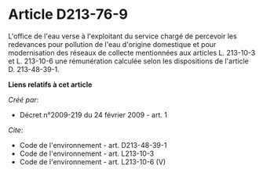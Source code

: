 # Article D213-76-9

L'office de l'eau verse à l'exploitant du service chargé de percevoir les redevances pour pollution de l'eau d'origine
domestique et pour modernisation des réseaux de collecte mentionnées aux articles L. 213-10-3 et L. 213-10-6 une rémunération
calculée selon les dispositions de l'article D. 213-48-39-1.

**Liens relatifs à cet article**

_Créé par_:

  - Décret n°2009-219 du 24 février 2009 - art. 1

_Cite_:

  - Code de l'environnement - art. D213-48-39-1
  - Code de l'environnement - art. L213-10-3
  - Code de l'environnement - art. L213-10-6 (V)
